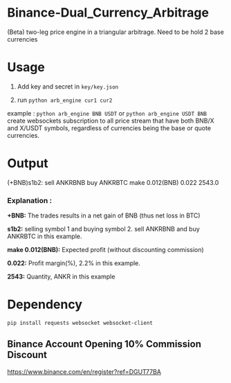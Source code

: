 # Binance-Dual_Currency_Arbitrage
(Beta) two-leg price engine in a triangular arbitrage. Need to be hold 2 base currencies

# Usage
1. Add key and secret in `key/key.json`

2. run  `python arb_engine cur1 cur2`

example : 
`python arb_engine BNB USDT` or `python arb_engine USDT BNB`
create websockets subscription to all price stream that have both BNB/X and X/USDT symbols, regardless of currencies being the base or quote currencies. 



# Output
(+BNB)s1b2: sell ANKRBNB buy ANKRBTC make 0.012(BNB) 0.022 2543.0

### Explanation :
**+BNB:** The trades results in a net gain of BNB (thus net loss in BTC)

**s1b2:** selling symbol 1 and buying symbol 2. sell ANKRBNB and buy ANKRBTC in this example.

**make 0.012(BNB):** Expected profit (without discounting commission)

**0.022:** Profit margin(%), 2.2% in this example.

**2543:** Quantity, ANKR in this example



# Dependency
`pip install requests websocket websocket-client`


## Binance Account Opening 10% Commission Discount
https://www.binance.com/en/register?ref=DGUT77BA
